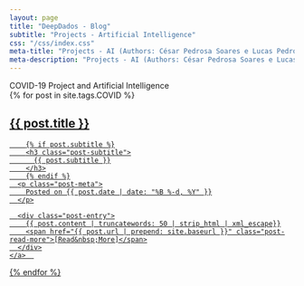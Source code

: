 ```yaml
---
layout: page
title: "DeepDados - Blog"
subtitle: "Projects - Artificial Intelligence"
css: "/css/index.css"
meta-title: "Projects - AI (Authors: César Pedrosa Soares e Lucas Pedrosa Soares"
meta-description: "Projects - AI (Authors: César Pedrosa Soares e Lucas Pedrosa Soares"
---
```


<div class="list-filters">
  <span class="list-filter filter-selected"> COVID-19 Project and Artificial Intelligence </span>
</div>

<div class="posts-list">
  {% for post in site.tags.COVID %}
  <article>
    <a class="post-preview" href="{{ post.url | prepend: site.baseurl }}">
	    <h2 class="post-title">{{ post.title }}</h2>
	
	    {% if post.subtitle %}
	    <h3 class="post-subtitle">
	      {{ post.subtitle }}
	    </h3>
	    {% endif %}
      <p class="post-meta">
        Posted on {{ post.date | date: "%B %-d, %Y" }}
      </p>

      <div class="post-entry">
        {{ post.content | truncatewords: 50 | strip_html | xml_escape}}
        <span href="{{ post.url | prepend: site.baseurl }}" class="post-read-more">[Read&nbsp;More]</span>
      </div>
    </a>  
   </article>
  {% endfor %}
</div>
